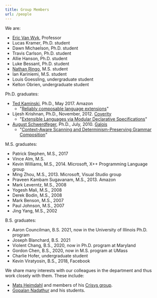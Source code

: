 ```yaml
---
title: Group Members
url: /people
---
```


We are:

* [Eric Van Wyk](http://www-users.cs.umn.edu/~evw/), Professor
* Lucas Kramer, Ph.D. student
* Dawn Michaelson, Ph.D. student
* Travis Carlson, Ph.D. student
* Allie Hanson, Ph.D. student
* Luke Bessant, Ph.D. student
* [Nathan Ringo](https://remexre.xyz/), M.S. student
* Ian Kariniemi, M.S. student
* Louis Goessling, undergraduate student
* Kelton Obrien, undergraduate student

Ph.D. graduates:

* [Ted Kaminski](http://www-users.cs.umn.edu/~tedinski/), Ph.D.,
  May 2017. Amazon
  * "[Reliably composable language extensions](https://www-users.cs.umn.edu/~kami0054/papers/kaminski-phd.pdf)"
* Lijesh Krishnan, Ph.D., November, 2012. [Coverity](http://www.coverity.com/)
  * "[Extensible Languages via Modular Declarative Specifications](http://melt.cs.umn.edu/pubs/krishnan2012PhD/krishnan2012PhD.pdf)"
* [August Schwerdfeger](https://galois.com/team/august-schwerdfeger/), Ph.D., July, 2010. [Galois](http://galois.com/)
  * "[Context-Aware Scanning and Determinism-Preserving Grammar Composition](http://melt.cs.umn.edu/pubs/schwerdfeger2010phd.pdf)"

M.S. graduates:

* Patrick Stephen, M.S., 2017
* Vince Alm, M.S.
* Kevin Williams, M.S., 2014. Microsoft, X++ Programming Language group
* Ming Zhou, M.S., 2013. Microsoft, Visual Studio group
* Praveen Kambam Sugavanam, M.S., 2013. Amazon
* Mark Leverntz, M.S., 2008
* Yogesh Mali, M.S., 2008
* Derek Bodin, M.S., 2008
* Mark Benson, M.S., 2007
* Paul Johnson, M.S., 2007
* Jing Yang, M.S., 2002

B.S. graduates:
* Aaron Councilman, B.S. 2021, now in the University of Illinois Ph.D. program
* Joseph Blanchard, B.S. 2021
* Violent Chang, B.S., 2020, now in Ph.D. program at Maryland
* Gordon Chen, B.S., 2020, now in M.S. program at UMass
* Charlie Hofer, undergraduate student
* Kevin Viratyosin, B.S., 2018, Facebook


We share many interests with our colleagues in the department and thus work closely with them.
These include:

* [Mats Heimdahl](http://www.umsec.umn.edu/directory/mats-heimdahl/) and members of his [Crisys group](http://crisys.cs.umn.edu/).
* [Gopalan Nadathur](http://www-users.cs.umn.edu/~gopalan/) and his students.

